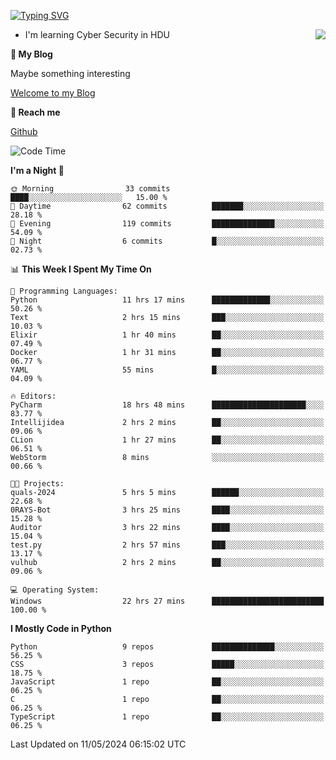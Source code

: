 [![Typing SVG](https://readme-typing-svg.herokuapp.com?font=Fira+Code&pause=1000&random=false&width=450&height=60&lines=Hello+%F0%9F%91%8B%F0%9F%8F%BB;I'm+JBNRZ)](https://git.io/typing-svg)

<a href="#">
  <img align="right" src="https://github-readme-stats.vercel.app/api?username=JBNRZ&show_icons=true&bg_color=15,f2f7fd,E0EAFC" />
</a>

- I'm learning Cyber Security in HDU

 **🌱 My Blog**

Maybe something interesting

[Welcome to my Blog](https://jbnrz.com.cn/)

 **💬 Reach me** 

[Github](https://github.com/JBNRZ)


<!--START_SECTION:waka-->
![Code Time](http://img.shields.io/badge/Code%20Time-458%20hrs%2028%20mins-blue)

**I'm a Night 🦉** 

```text
🌞 Morning                33 commits          ████░░░░░░░░░░░░░░░░░░░░░   15.00 % 
🌆 Daytime                62 commits          ███████░░░░░░░░░░░░░░░░░░   28.18 % 
🌃 Evening                119 commits         ██████████████░░░░░░░░░░░   54.09 % 
🌙 Night                  6 commits           █░░░░░░░░░░░░░░░░░░░░░░░░   02.73 % 
```


📊 **This Week I Spent My Time On** 

```text
💬 Programming Languages: 
Python                   11 hrs 17 mins      █████████████░░░░░░░░░░░░   50.26 % 
Text                     2 hrs 15 mins       ███░░░░░░░░░░░░░░░░░░░░░░   10.03 % 
Elixir                   1 hr 40 mins        ██░░░░░░░░░░░░░░░░░░░░░░░   07.49 % 
Docker                   1 hr 31 mins        ██░░░░░░░░░░░░░░░░░░░░░░░   06.77 % 
YAML                     55 mins             █░░░░░░░░░░░░░░░░░░░░░░░░   04.09 % 

🔥 Editors: 
PyCharm                  18 hrs 48 mins      █████████████████████░░░░   83.77 % 
Intellijidea             2 hrs 2 mins        ██░░░░░░░░░░░░░░░░░░░░░░░   09.06 % 
CLion                    1 hr 27 mins        ██░░░░░░░░░░░░░░░░░░░░░░░   06.51 % 
WebStorm                 8 mins              ░░░░░░░░░░░░░░░░░░░░░░░░░   00.66 % 

🐱‍💻 Projects: 
quals-2024               5 hrs 5 mins        ██████░░░░░░░░░░░░░░░░░░░   22.68 % 
0RAYS-Bot                3 hrs 25 mins       ████░░░░░░░░░░░░░░░░░░░░░   15.28 % 
Auditor                  3 hrs 22 mins       ████░░░░░░░░░░░░░░░░░░░░░   15.04 % 
test.py                  2 hrs 57 mins       ███░░░░░░░░░░░░░░░░░░░░░░   13.17 % 
vulhub                   2 hrs 2 mins        ██░░░░░░░░░░░░░░░░░░░░░░░   09.06 % 

💻 Operating System: 
Windows                  22 hrs 27 mins      █████████████████████████   100.00 % 
```

**I Mostly Code in Python** 

```text
Python                   9 repos             ██████████████░░░░░░░░░░░   56.25 % 
CSS                      3 repos             █████░░░░░░░░░░░░░░░░░░░░   18.75 % 
JavaScript               1 repo              ██░░░░░░░░░░░░░░░░░░░░░░░   06.25 % 
C                        1 repo              ██░░░░░░░░░░░░░░░░░░░░░░░   06.25 % 
TypeScript               1 repo              ██░░░░░░░░░░░░░░░░░░░░░░░   06.25 % 
```




 Last Updated on 11/05/2024 06:15:02 UTC
<!--END_SECTION:waka-->
